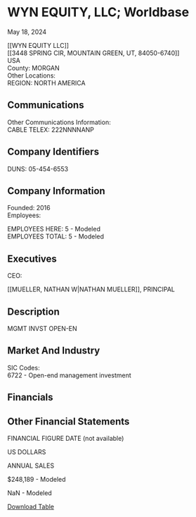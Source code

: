 # WYN EQUITY, LLC; Worldbase

May 18, 2024

  
[[WYN EQUITY LLC]]  
[[3448 SPRING CIR, MOUNTAIN GREEN, UT, 84050-6740]]  
USA  
County: MORGAN  
Other Locations:   
REGION: NORTH AMERICA  
  

## Communications

  
Other Communications Information:   
CABLE TELEX: 222NNNNANP  
  

## Company Identifiers

  
DUNS: 05-454-6553  
  

## Company Information

  
Founded: 2016  
Employees:   
  
EMPLOYEES HERE: 5 - Modeled  
EMPLOYEES TOTAL: 5 - Modeled  
  

## Executives

  
  

CEO:

[[MUELLER, NATHAN W|NATHAN MUELLER]], PRINCIPAL

  
  

## Description

  
MGMT INVST OPEN-EN  
  

## Market And Industry

  
SIC Codes:   
6722 - Open-end management investment  
  

## Financials

  
  

## Other Financial Statements

  
  
FINANCIAL FIGURE DATE (not available)

 

US DOLLARS

 

ANNUAL SALES

$248,189 - Modeled

NaN - Modeled

[Download Table](https://w3.lexis.com/newlexisdossier/browse/doc.do?prod=CD&endDocNo=50&ppapi=false&dedupeTotalDocCount=0&format=GNBFULL&dedupeTOCTotalDocCount=0&startDocNo=1&docNo=1&pageNum=1&risb=f74d910d-ac7f-4813-aa06-a7a93e53e6c4&alertCount=false&LC=US&host=NewLexis&reportKey=references_report#)





